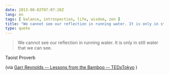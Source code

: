 ```yaml
---
date: 2013-08-02T07:07:28Z
lang: en
tags: [ balance, introspection, life, wisdom, zen ]
title: "We cannot see our reflection in running water. It is only in still"
type: quote
---
```


> We cannot see our reflection in running water. It is only in still
> water that we can see.

Taoist Proverb

(via [Garr Reynolds -- Lessons from the Bamboo --
TEDxTokyo](http://tedxtalks.ted.com/video/TEDxTokyo-Garr-Reynolds-Lessons)
)

